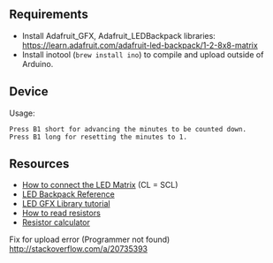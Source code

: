 ## Requirements
* Install Adafruit_GFX, Adafruit_LEDBackpack libraries: https://learn.adafruit.com/adafruit-led-backpack/1-2-8x8-matrix
* Install inotool (`brew install ino`) to compile and upload outside of Arduino.

## Device

Usage:

	Press B1 short for advancing the minutes to be counted down.
	Press B1 long for resetting the minutes to 1.

## Resources
* [How to connect the LED Matrix](https://learn.adafruit.com/adafruit-led-backpack/1-2-8x8-matrix#mini-8x8-matrix-software) (CL = SCL)
* [LED Backpack Reference](https://github.com/adafruit/Adafruit-LED-Backpack-Library/blob/master/Adafruit_LEDBackpack.h)
* [LED GFX Library tutorial](https://learn.adafruit.com/adafruit-gfx-graphics-library/graphics-primitives)
* [How to read resistors](http://elektronik-kurs.net/elektrotechnik/farbcode-toleranzen-normreihen-leistung/)
* [Resistor calculator](https://www.ph-ludwigsburg.de/html/2f-tech-s-01/studium/Veranstaltungsmaterial/Programme/Widerstand%20Farbcode%204%20und%205%20Ringe_DIN%2041429.htm)

Fix for upload error (Programmer not found)
http://stackoverflow.com/a/20735393